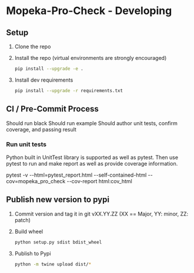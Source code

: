 # Mopeka-Pro-Check - Developing

## Setup

1. Clone the repo
2. Install the repo (virtual environments are strongly encouraged)

    ``` bash
    pip install --upgrade -e .
    ```

3. Install dev requirements

    ``` bash
    pip install --upgrade -r requirements.txt
    ```

## CI / Pre-Commit Process

Should run black
Should run example
Should author unit tests, confirm coverage, and passing result

### Run unit tests

Python built in UnitTest library is supported as well as pytest.  Then use pytest to run
and make report as well as provide coverage information.  

pytest -v --html=pytest_report.html --self-contained-html --cov=mopeka_pro_check --cov-report html:cov_html

## Publish new version to pypi

1. Commit version and tag it in git vXX.YY.ZZ  (XX == Major, YY: minor, ZZ: patch)
2. Build wheel

    ``` bash
    python setup.py sdist bdist_wheel
    ```

3. Publish to Pypi

    ``` bash
    python -m twine upload dist/*
    ```
